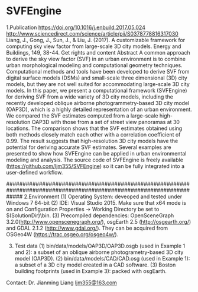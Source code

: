# SVFEngine

1.Publication
https://doi.org/10.1016/j.enbuild.2017.05.024
http://www.sciencedirect.com/science/article/pii/S0378778816317030
Liang, J., Gong, J., Sun, J., & Liu, J. (2017). A customizable framework for computing sky view factor from large-scale 3D city models. Energy and Buildings, 149, 38-44.
Get rights and content
Abstract
A common approach to derive the sky view factor (SVF) in an urban environment is to combine urban morphological modeling and computational geometry techniques. Computational methods and tools have been developed to derive SVF from digital surface models (DSMs) and small-scale three dimensional (3D) city models, but they are not well suited for accommodating large-scale 3D city models. In this paper, we present a computational framework (SVFEngine) for deriving SVF from a wide variety of 3D city models, including the recently developed oblique airborne photogrammetry-based 3D city model (OAP3D), which is a highly detailed representation of an urban environment. We compared the SVF estimates computed from a large-scale high-resolution OAP3D with those from a set of street view panoramas at 30 locations. The comparison shows that the SVF estimates obtained using both methods closely match each other with a correlation coefficient of 0.99. The result suggests that high-resolution 3D city models have the potential for deriving accurate SVF estimates. Several examples are presented to show how SVFEngine can be applied in urban environmental modeling and analysis. The source code of SVFEngine is freely available (https://github.com/ljm355/SVFEngine) so it can be fully integrated into a user-defined workflow.

#####################################################################################################################
2.Environment
(1) Operating System: deveoped and tested under Windows 7 64-bit
(2) IDE: Visual Studio 2015. Make sure that x64 mode is on and Configuration Properties -> Working Directory be set to $(SolutionDir)\bin.
(3) Precompiled dependencies: OpenSceneGraph 3.2.0(http://www.openscenegraph.org/), osgEarth 2.5 (http://osgearth.org/) and GDAL 2.1.2 (http://www.gdal.org/). They can be acquired from OSGeo4W (https://trac.osgeo.org/osgeo4w/).

3. Test data
(1) bin/data/models/OAP3D/OAP3D.osgb (used in Example 1 and 2): a subset of an oblique airborne photogrametry-based 3D city model (OAP3D).
(2) bin/data/models/CAD/CAD.osg (used in Example 1): a subset of a 3D city model created in a CAD software.
(3) Boston building footprints (used in Example 3): packed with osgEarth.

Contact:
Dr. Jianming Liang
ljm355@163.com


